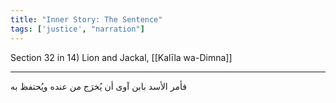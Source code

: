 ```yaml
---
title: "Inner Story: The Sentence"
tags: ['justice', "narration"]
---
```


 Section 32 in 14) Lion and Jackal, [[Kalīla wa-Dimna]]

---
فأمر الأسد بابن آوى أن يُخرَج من عنده ويُحتفظ به
